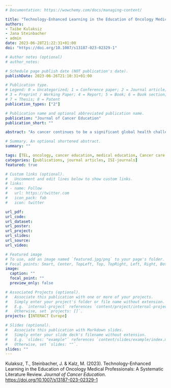 ```yaml
---
# Documentation: https://wowchemy.com/docs/managing-content/

title: "Technology-Enhanced Learning in the Education of Oncology Medical Professionals: A Systematic Literature Review."
authors:
- Taibe Kulaksiz
- Jana Steinbacher
- admin
date: 2023-06-28T21:22:31+01:00
doi: "https://doi.org/10.1007/s13187-023-02329-1"

# Author notes (optional)
# author_notes:

# Schedule page publish date (NOT publication's date).
publishDate: 2023-06-26T21:10:31+01:00

# Publication type.
# Legend: 0 = Uncategorized; 1 = Conference paper; 2 = Journal article;
# 3 = Preprint / Working Paper; 4 = Report; 5 = Book; 6 = Book section;
# 7 = Thesis; 8 = Patent
publication_types: ["2"]

# Publication name and optional abbreviated publication name.
publication: "Journal of Cancer Education"
publication_short: ""

abstract: "As cancer continues to be a significant global health challenge, the education of oncology professionals plays a crucial role in providing quality cancer care and achieving optimal patient outcomes. In order to meet the growing need for flexible, accessible, and effective training, this study examines the role of technology-enhanced learning (TEL) in the education of oncology medical professionals. Following the PRISMA guidelines, this systematic review included 34 articles published between 2012 and 2022 in EBSCO and PubMed databases. Findings reveal a diverse range of digital tools being used in oncology training, despite a shortage of advanced educational technologies and limited functional improvement compared to traditional instruction. Since the training primarily targeted at multiple professions in the medical expert role, with radiation oncologists being overrepresented, other oncology domains should be examined more thoroughly in the future, taking into account distinct professional abilities, e.g. communication, collaboration, and leadership skills with reference to the CanMEDS framework. Although the training programmes generally resulted in positive outcomes according to the Kirkpatrick evaluation model, experimental research designs were rather limited. Therefore, the substantial contribution and limitations of TEL in oncology education need to be clarified. Precise reporting of digital tools and instructional processes, as well as challenges encountered, is highly recommended to increase transparency and replicability. Research methodology in digital oncology education remains a major concern and should be addressed accordingly in future research."

# Summary. An optional shortened abstract.
summary: ""

tags: [TEL, oncology, cancer education, medical education, Cancer care professionals, systematic review]
categories: [publications, journal articles, ISI-journals]
featured: true

# Custom links (optional).
#   Uncomment and edit lines below to show custom links.
# links:
# - name: Follow
#   url: https://twitter.com
#   icon_pack: fab
#   icon: twitter

url_pdf:
url_code:
url_dataset:
url_poster:
url_project:
url_slides:
url_source:
url_video:

# Featured image
# To use, add an image named `featured.jpg/png` to your page's folder. 
# Focal points: Smart, Center, TopLeft, Top, TopRight, Left, Right, BottomLeft, Bottom, BottomRight.
image:
  caption: ""
  focal_point: ""
  preview_only: false

# Associated Projects (optional).
#   Associate this publication with one or more of your projects.
#   Simply enter your project's folder or file name without extension.
#   E.g. `internal-project` references `content/project/internal-project/index.md`.
#   Otherwise, set `projects: []`.
projects: [INTERACT Europe]

# Slides (optional).
#   Associate this publication with Markdown slides.
#   Simply enter your slide deck's filename without extension.
#   E.g. `slides: "example"` references `content/slides/example/index.md`.
#   Otherwise, set `slides: ""`.
slides: ""
---
```


Kulaksız, T., Steinbacher, J. & Kalz, M. (2023). Technology-Enhanced Learning in the Education of Oncology Medical Professionals: A Systematic Literature Review. *Journal of Cancer Education*. https://doi.org/10.1007/s13187-023-02329-1
